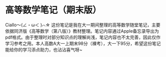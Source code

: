 # 高等数学笔记（期末版）

Ciallo～(∠・ω＜ )⌒☆ 这份笔记是我在大一期间整理的高等数学随堂笔记，主要依据同济版《高等数学（第八版）》教材整理。笔记内容通过Apple备忘录导出为pdf格式。由于整理时对部分知识点的理解尚浅，笔记内容也不太完善，因此仅作学习参考之用。本人高数A大一上期末98分（裸考），大一下95分，希望这份笔记能给你的学习添点助力，也沾沾喜气呀~
